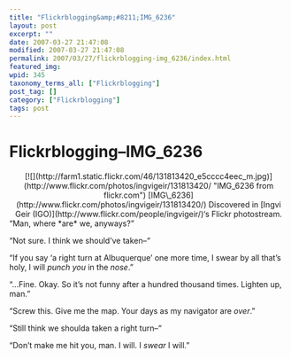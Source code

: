 ```yaml
---
title: "Flickrblogging&amp;#8211;IMG_6236"
layout: post
excerpt: ""
date: 2007-03-27 21:47:08
modified: 2007-03-27 21:47:08
permalink: 2007/03/27/flickrblogging-img_6236/index.html
featured_img: 
wpid: 345
taxonomy_terms_all: ["Flickrblogging"]
post_tag: []
category: ["Flickrblogging"]
tags: post
---
```


# Flickrblogging&#8211;IMG_6236

<div align="center">[![](http://farm1.static.flickr.com/46/131813420_e5cccc4eec_m.jpg)](http://www.flickr.com/photos/ingvigeir/131813420/ "IMG_6236 from flickr.com")  
[IMG\_6236](http://www.flickr.com/photos/ingvigeir/131813420/)  
Discovered in [Ingvi Geir (IGO)](http://www.flickr.com/people/ingvigeir/)‘s Flickr photostream. </div>“Man, where *are* we, anyways?”

“Not sure. I think we should’ve taken–“

“If you say ‘a right turn at Albuquerque’ one more time, I swear by all that’s holy, I will *punch you* in the *nose*.”

“…Fine. Okay. So it’s not funny after a hundred thousand times. Lighten up, man.”

“Screw this. Give me the map. Your days as my navigator are *over*.”

“Still think we shoulda taken a right turn–“

“Don’t make me hit you, man. I will. I *swear* I will.”